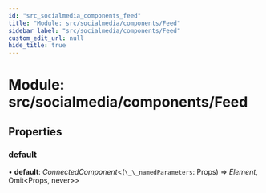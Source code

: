 ```yaml
---
id: "src_socialmedia_components_feed"
title: "Module: src/socialmedia/components/Feed"
sidebar_label: "src/socialmedia/components/Feed"
custom_edit_url: null
hide_title: true
---
```


# Module: src/socialmedia/components/Feed

## Properties

### default

• **default**: *ConnectedComponent*<(`\_\_namedParameters`: Props) => *Element*, Omit<Props, never\>\>
